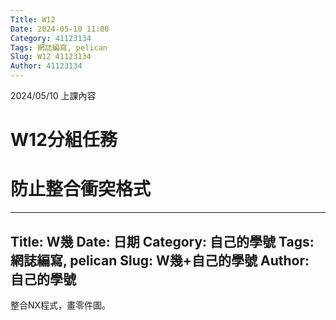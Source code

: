 ```yaml
---
Title: W12
Date: 2024-05-10 11:00
Category: 41123134
Tags: 網誌編寫, pelican
Slug: W12 41123134
Author: 41123134
---
```


2024/05/10 上課內容

<!-- PELICAN_END_SUMMARY -->

# W12分組任務

# 防止整合衝突格式

---
Title: W幾
Date: 日期
Category: 自己的學號
Tags: 網誌編寫, pelican
Slug: W幾+自己的學號
Author: 自己的學號
---

整合NX程式，畫零件圖。